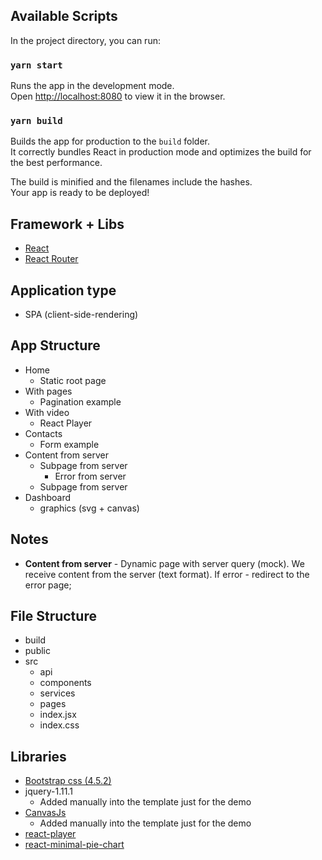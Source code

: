 ## Available Scripts

In the project directory, you can run:

### `yarn start`

Runs the app in the development mode.<br />
Open [http://localhost:8080](http://localhost:8080) to view it in the browser.

### `yarn build`

Builds the app for production to the `build` folder.<br />
It correctly bundles React in production mode and optimizes the build for the best performance.

The build is minified and the filenames include the hashes.<br />
Your app is ready to be deployed!

## Framework + Libs

-   [React](https://reactjs.org/)
-   [React Router](https://reactrouter.com/)

## Application type

-   SPA (client-side-rendering)

## App Structure

-   Home
    -   Static root page
-   With pages
    -   Pagination example
-   With video
    -   React Player
-   Contacts
    -   Form example
-   Content from server
    -   Subpage from server
        -   Error from server
    -   Subpage from server
-   Dashboard
    -   graphics (svg + canvas)

## Notes

-   **Content from server** - Dynamic page with server query (mock).
    We receive content from the server (text format). If error - redirect to the error page;

## File Structure

-   build
-   public
-   src
    -   api
    -   components
    -   services
    -   pages
    -   index.jsx
    -   index.css

## Libraries

-   [Bootstrap css (4.5.2)](https://getbootstrap.com/)
-   jquery-1.11.1
    -   Added manually into the template just for the demo
-   [CanvasJs](https://canvasjs.com/)
    -   Added manually into the template just for the demo
-   [react-player](https://www.npmjs.com/package/react-player)
-   [react-minimal-pie-chart](https://www.npmjs.com/package/react-minimal-pie-chart)
